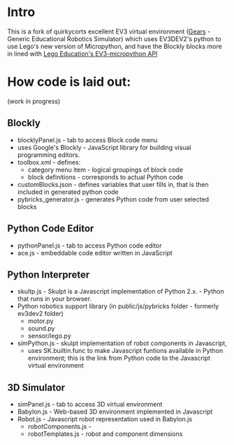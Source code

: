 # Intro

This is a fork of quirkycorts excellent EV3 virtual environment ([Gears](https://github.com/QuirkyCort/gears) - Generic Educational Robotics Simulator) which uses EV3DEV2's python to use Lego's new version of Micropython, and have the Blockly blocks more in lined with [Lego Education's EV3-micropython API](https://pybricks.github.io/ev3-micropython)

# How code is laid out:

(work in progress)

## Blockly 
* blocklyPanel.js - tab to access Block code menu
* uses Google's Blockly - JavaScript library for building visual programming editors.
* toolbox.xml - defines:
    * category menu item - logical groupings of block code
    * block definitions - corresponds to actual Python code
* customBlocks.json - defines variables that user fills in, that is then included in generated python code
* pybricks_generator.js - generates Python code from user selected blocks

## Python Code Editor
* pythonPanel.js - tab to access Python code editor
* ace.js - embeddable code editor written in JavaScript

## Python Interpreter
* skultp.js - Skulpt is a Javascript implementation of Python 2.x. - Python that runs in your browser.
* Python robotics support library (in public/js/pybricks folder - formerly ev3dev2 folder)
   * motor.py
   * sound.py
   * sensor/lego.py
* simPython.js -  skulpt implementation of robot components in Javascript, 
   * uses SK.builtin.func to make Javascript funtions available in Python environment; this is the link from Python code to the Javascript virtual environment

## 3D Simulator
* simPanel.js - tab to access 3D virtual environment
* Babylon.js - Web-based 3D environment implemented in Javascript
* Robot.js - Javascript robot representation used in Babylon.js
  * robotComponents.js - 
  * robotTemplates.js - robot and component dimensions